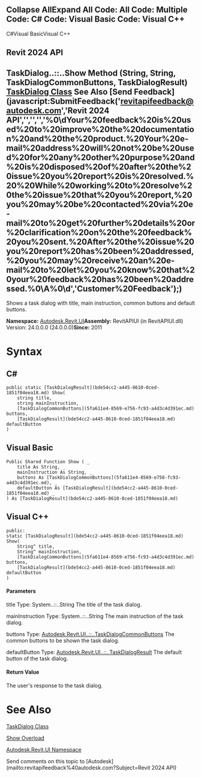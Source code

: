 ﻿

Collapse AllExpand All Code: All Code: Multiple Code: C# Code: Visual Basic Code: Visual C++   
---  
  
C#Visual BasicVisual C++

Revit 2024 API  
---  
TaskDialog..::..Show Method (String, String, TaskDialogCommonButtons, TaskDialogResult)  
[TaskDialog Class](853afb57-7455-a636-9881-61a391118c16.md) See Also [Send Feedback](javascript:SubmitFeedback\('revitapifeedback@autodesk.com','Revit 2024 API','','','','%0\\dYour%20feedback%20is%20used%20to%20improve%20the%20documentation%20and%20the%20product.%20Your%20e-mail%20address%20will%20not%20be%20used%20for%20any%20other%20purpose%20and%20is%20disposed%20of%20after%20the%20issue%20you%20report%20is%20resolved.%20%20While%20working%20to%20resolve%20the%20issue%20that%20you%20report,%20you%20may%20be%20contacted%20via%20e-mail%20to%20get%20further%20details%20or%20clarification%20on%20the%20feedback%20you%20sent.%20After%20the%20issue%20you%20report%20has%20been%20addressed,%20you%20may%20receive%20an%20e-mail%20to%20let%20you%20know%20that%20your%20feedback%20has%20been%20addressed.%0\\A%0\\d','Customer%20Feedback'\);)  
---  
  
Shows a task dialog with title, main instruction, common buttons and default buttons. 

**Namespace:** [Autodesk.Revit.UI](e86fd90a-8957-02a6-da7f-ced248966e3e.md)**Assembly:** RevitAPIUI (in RevitAPIUI.dll) Version: 24.0.0.0 (24.0.0.0)**Since:** 2011

# Syntax

C#  
---  
      
    
    public static [TaskDialogResult](bde54cc2-a445-8610-0ced-1851f04eea18.md) Show(
    	string title,
    	string mainInstruction,
    	[TaskDialogCommonButtons](5fa611e4-8569-e756-fc93-a4d3c4d391ec.md) buttons,
    	[TaskDialogResult](bde54cc2-a445-8610-0ced-1851f04eea18.md) defaultButton
    )  
  
Visual Basic  
---  
      
    
    Public Shared Function Show ( _
    	title As String, _
    	mainInstruction As String, _
    	buttons As [TaskDialogCommonButtons](5fa611e4-8569-e756-fc93-a4d3c4d391ec.md), _
    	defaultButton As [TaskDialogResult](bde54cc2-a445-8610-0ced-1851f04eea18.md) _
    ) As [TaskDialogResult](bde54cc2-a445-8610-0ced-1851f04eea18.md)  
  
Visual C++  
---  
      
    
    public:
    static [TaskDialogResult](bde54cc2-a445-8610-0ced-1851f04eea18.md) Show(
    	String^ title, 
    	String^ mainInstruction, 
    	[TaskDialogCommonButtons](5fa611e4-8569-e756-fc93-a4d3c4d391ec.md) buttons, 
    	[TaskDialogResult](bde54cc2-a445-8610-0ced-1851f04eea18.md) defaultButton
    )  
  
#### Parameters

title
    Type: System..::..String The title of the task dialog. 

mainInstruction
    Type: System..::..String The main instruction of the task dialog. 

buttons
    Type: [Autodesk.Revit.UI..::..TaskDialogCommonButtons](5fa611e4-8569-e756-fc93-a4d3c4d391ec.md) The common buttons to be shown the task dialog. 

defaultButton
    Type: [Autodesk.Revit.UI..::..TaskDialogResult](bde54cc2-a445-8610-0ced-1851f04eea18.md) The default button of the task dialog. 

#### Return Value

The user's response to the task dialog. 

# See Also

[TaskDialog Class](853afb57-7455-a636-9881-61a391118c16.md)

[Show Overload](77990692-a24d-eb40-5872-f3ceb2f76e60.md)

[Autodesk.Revit.UI Namespace](e86fd90a-8957-02a6-da7f-ced248966e3e.md)

Send comments on this topic to [Autodesk](mailto:revitapifeedback%40autodesk.com?Subject=Revit 2024 API)